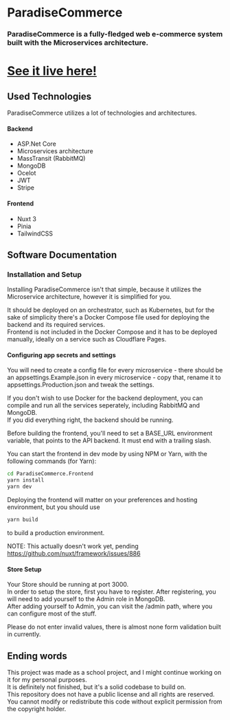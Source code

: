 # ParadiseCommerce
### ParadiseCommerce is a fully-fledged web e-commerce system built with the Microservices architecture.

# [See it live here!](https://paradisecommerce.m0uka.dev)

## Used Technologies

ParadiseCommerce utilizes a lot of technologies and architectures.

#### Backend
- ASP.Net Core
- Microservices architecture
- MassTransit (RabbitMQ)
- MongoDB
- Ocelot
- JWT
- Stripe

#### Frontend
- Nuxt 3
- Pinia
- TailwindCSS

## Software Documentation

### Installation and Setup

Installing ParadiseCommerce isn't that simple, because it utilizes the Microservice architecture, however it is simplified for you.  
  
It should be deployed on an orchestrator, such as Kubernetes, but for the sake of simplicity there's a Docker Compose file used for deploying the backend and its required services.  
Frontend is not included in the Docker Compose and it has to be deployed manually, ideally on a service such as Cloudflare Pages.

#### Configuring app secrets and settings
You will need to create a config file for every microservice - there should be an appsettings.Example.json in every microservice - copy that, rename it to appsettings.Production.json and tweak the settings.
  
If you don't wish to use Docker for the backend deployment, you can compile and run all the services seperately, including RabbitMQ and MongoDB.  
If you did everything right, the backend should be running.

Before building the frontend, you'll need to set a BASE_URL environment variable, that points to the API backend. It must end with a trailing slash.

You can start the frontend in dev mode by using NPM or Yarn, with the following commands (for Yarn):

```bash
cd ParadiseCommerce.Frontend
yarn install
yarn dev
```

Deploying the frontend will matter on your preferences and hosting environment, but you should use
```bash
yarn build
```
to build a production environment.

NOTE: This actually doesn't work yet, pending https://github.com/nuxt/framework/issues/886

#### Store Setup

Your Store should be running at port 3000.  
In order to setup the store, first you have to register. After registering, you will need to add yourself to the Admin role in MongoDB.  
After adding yourself to Admin, you can visit the /admin path, where you can configure most of the stuff.  
  
Please do not enter invalid values, there is almost none form validation built in currently.

## Ending words
This project was made as a school project, and I might continue working on it for my personal purposes.  
It is definitely not finished, but it's a solid codebase to build on.  
This repository does not have a public license and all rights are reserved. You cannot modify or redistribute this code without explicit permission from the copyright holder.
